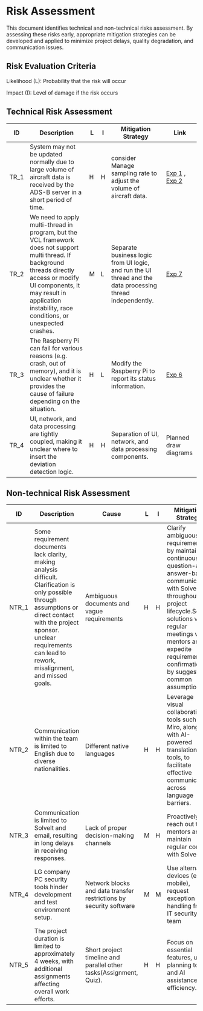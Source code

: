 # Risk Assessment

This document identifies technical and non-technical risks assessment. By assessing these risks early, appropriate mitigation strategies can be developed and applied to minimize project delays, quality degradation, and communication issues.

## Risk Evaluation Criteria

Likelihood (L): Probability that the risk will occur

Impact (I): Level of damage if the risk occurs



## Technical Risk Assessment

| ID   | Description | L    | I    | Mitigation Strategy | Link |
| ---- | ----------- | ---- | ---- | ---------- | ---------- |
| TR_1 | System may not be updated normally due to large volume of aircraft data is received by the ADS-B server in a short period of time. |   H   |  H  |   consider Manage sampling rate to adjust the volume of aircraft data.   |   [Exp 1](./experiments/exp01.md) , [Exp 2](./experiments/exp02.md)   |
| TR_2 | We need to apply multi-thread in program, but the VCL framework does not support multi thread. If background threads directly access or modify UI components, it may result in application instability, race conditions, or unexpected crashes. |  M   |  L  |    Separate business logic from UI logic, and run the UI thread and the data processing thread independently.    |    [Exp 7](./experiments/exp07.md)    |
| TR_3 | The Raspberry Pi can fail for various reasons (e.g. crash, out of memory), and it is unclear whether it provides the cause of failure depending on the situation. |  H  |  L   |     Modify the Raspberry Pi to report its status information.     |     [Exp 6](./experiments/exp06.md)     |
| TR_4 | UI, network, and data processing are tightly coupled, making it unclear where to insert the deviation detection logic.            |  H   |  H   |    Separation of UI, network, and data processing components.    |    Planned draw diagrams    |



## Non-technical Risk Assessment

| ID    | Description                                                  | Cause                                                        | L    | I    | Mitigation Strategy                                          |
| ----- | ------------------------------------------------------------ | ------------------------------------------------------------ | ---- | ---- | ------------------------------------------------------------ |
| NTR_1 | Some requirement documents lack clarity, making analysis difficult. Clarification is only possible through assumptions or direct contact with the project sponsor. unclear requirements can lead to rework, misalignment, and missed goals. | Ambiguous documents and vague requirements                   | H    | H    | Clarify ambiguous requirements by maintaining continuous, question-and-answer-based communication with Solvelt throughout the project lifecycle.Seek solutions via regular meetings with mentors and expedite requirement confirmation by suggesting common assumptions. |
| NTR_2 | Communication within the team is limited to English due to diverse nationalities. | Different native languages                                   | H    | H    | Leverage visual collaboration tools such as Miro, along with AI-powered translation tools, to facilitate effective communication across language barriers. |
| NTR_3 | Communication is limited to Solvelt and email, resulting in long delays in receiving responses. | Lack of proper decision-making channels                      | M    | H    | Proactively reach out to mentors and maintain regular contact with Solvelt |
| NTR_4 | LG company PC security tools hinder development and test environment setup. | Network blocks and data transfer restrictions by security software | M    | M    | Use alternative devices (e.g., mobile), request exception handling from IT security team |
| NTR_5 | The project duration is limited to approximately 4 weeks, with additional assignments affecting overall work efforts. | Short project timeline and parallel other tasks(Assignment, Quiz). | H    | H    | Focus on essential features, utilize planning tools and AI assistance for efficiency. |
